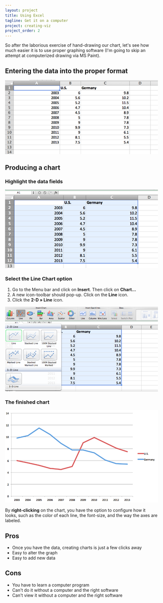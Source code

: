 ```yaml
---
layout: project
title: Using Excel
tagline: Get it on a computer
project: creating-viz
project_order: 2
---
```


So after the laborious exercise of hand-drawing our chart, let's see how much easier it is to use proper graphing software (I'm going to skip an attempt at computerized drawing via MS Paint).


## Entering the data into the proper format

![The data in Excel](/images/projects/create-a-viz/02-as-excel-data.png)


## Producing a chart


### Highlight the data fields

![Highlight the data](/images/projects/create-a-viz/02-excel-highlighted-data.png)


### Select the Line Chart option

1. Go to the Menu bar and click on **Insert**. Then click on **Chart...**
2. A new icon-toolbar should pop-up. Click on the **Line** icon.
3. Click the **2-D &raquo; Line** icon.

![Selecting the Line Chart option](/images/projects/create-a-viz/02-excel-select-line-chart.png)


### The finished chart


![The Excel generated chart](/images/projects/create-a-viz/02-finished-excel-line-chart.png)

By **right-clicking** on the chart, you have the option to configure how it looks, such as the color of each line, the font-size, and the way the axes are labeled.


## Pros

- Once you have the data, creating charts is just a few clicks away
- Easy to alter the graph
- Easy to add new data


## Cons
- You have to learn a computer program
- Can't do it without a computer and the right software
- Can't view it without a computer and the right software


